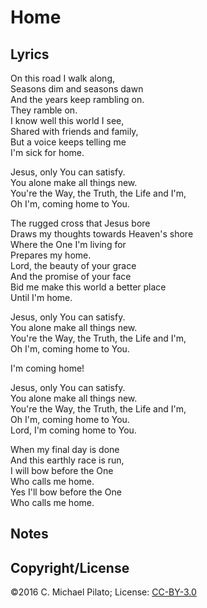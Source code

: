 # Home

## Lyrics

On this road I walk along,  
Seasons dim and seasons dawn  
And the years keep rambling on.  
They ramble on.  
I know well this world I see,  
Shared with friends and family,  
But a voice keeps telling me  
I'm sick for home.  

Jesus, only You can satisfy.  
You alone make all things new.  
You're the Way, the Truth, the Life and I'm,  
Oh I'm, coming home to You.  

The rugged cross that Jesus bore  
Draws my thoughts towards Heaven's shore  
Where the One I'm living for  
Prepares my home.  
Lord, the beauty of your grace  
And the promise of your face  
Bid me make this world a better place  
Until I'm home.  

Jesus, only You can satisfy.  
You alone make all things new.  
You're the Way, the Truth, the Life and I'm,  
Oh I'm, coming home to You.  

I'm coming home!  

Jesus, only You can satisfy.  
You alone make all things new.  
You're the Way, the Truth, the Life and I'm,  
Oh I'm, coming home to You.  
Lord, I'm coming home to You.  

When my final day is done  
And this earthly race is run,  
I will bow before the One  
Who calls me home.  
Yes I'll bow before the One  
Who calls me home.  

## Notes

## Copyright/License

©2016 C. Michael Pilato; License: [CC-BY-3.0](https://creativecommons.org/licenses/by/3.0/)
